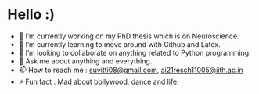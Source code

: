 # Hello :)

- 🔭 I’m currently working on my PhD thesis which is on Neuroscience.
- 🌱 I’m currently learning to move around with Github and Latex.
- 👯 I’m looking to collaborate on anything related to Python programming. 
- 💬 Ask me about anything and everything.
- 📫 How to reach me : suvitti08@gmail.com, ai21resch11005@iith.ac.in
- ⚡ Fun fact : Mad about bollywood, dance and life.
